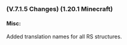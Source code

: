 ### **(V.7.1.5 Changes) (1.20.1 Minecraft)**

#### Misc:
Added translation names for all RS structures.